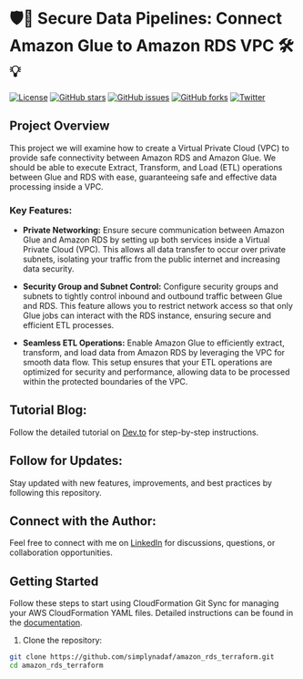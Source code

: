 # 🛡️🔗 Secure Data Pipelines: Connect Amazon Glue to Amazon RDS VPC 🛠️💡

[![License](https://img.shields.io/badge/license-MIT-blue.svg)](LICENSE)
[![GitHub stars](https://img.shields.io/github/stars/simplynadaf/git-sync-cloudformation.svg)](https://github.com/simplynadaf/amazon_rds_terraform/stargazers)
[![GitHub issues](https://img.shields.io/github/issues/simplynadaf/git-sync-cloudformation.svg)](https://github.com/simplynadaf/amazon_rds_terraform/issues)
[![GitHub forks](https://img.shields.io/github/forks/simplynadaf/git-sync-cloudformation.svg)](https://github.com/simplynadaf/amazon_rds_terraform/network)
[![Twitter](https://img.shields.io/twitter/url/https/github.com/simplynadaf/git-sync-cloudformation.svg?style=social)](https://twitter.com/intent/tweet?text=Check%20out%20this%20awesome%20project%20https://github.com/simplynadaf/git-sync-cloudformation)

## Project Overview

This project we will examine how to create a Virtual Private Cloud (VPC) to provide safe connectivity between Amazon RDS and Amazon Glue. We should be able to execute Extract, Transform, and Load (ETL) operations between Glue and RDS with ease, guaranteeing safe and effective data processing inside a VPC.

### Key Features:

- **Private Networking:** Ensure secure communication between Amazon Glue and Amazon RDS by setting up both services inside a Virtual Private Cloud (VPC). This allows all data transfer to occur over private subnets, isolating your traffic from the public internet and increasing data security.

- **Security Group and Subnet Control:** Configure security groups and subnets to tightly control inbound and outbound traffic between Glue and RDS. This feature allows you to restrict network access so that only Glue jobs can interact with the RDS instance, ensuring secure and efficient ETL processes.

- **Seamless ETL Operations:** Enable Amazon Glue to efficiently extract, transform, and load data from Amazon RDS by leveraging the VPC for smooth data flow. This setup ensures that your ETL operations are optimized for security and performance, allowing data to be processed within the protected boundaries of the VPC.

## Tutorial Blog:

Follow the detailed tutorial on [Dev.to](https://dev.to/aws-builders/streamlining-infrastructure-deployment-seamless-cloudformation-stack-deployment-with-git-sync-2hg5) for step-by-step instructions.

## Follow for Updates:

Stay updated with new features, improvements, and best practices by following this repository.

## Connect with the Author:

Feel free to connect with me on [LinkedIn](https://www.linkedin.com/in/sarvar04/) for discussions, questions, or collaboration opportunities.

## Getting Started

Follow these steps to start using CloudFormation Git Sync for managing your AWS CloudFormation YAML files. Detailed instructions can be found in the [documentation](docs/).

1. Clone the repository:

```bash
git clone https://github.com/simplynadaf/amazon_rds_terraform.git
cd amazon_rds_terraform
